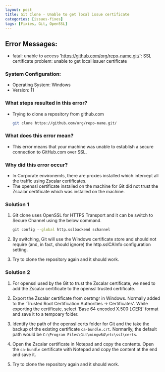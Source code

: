 ```yaml
---
layout: post
title: Git Clone - Unable to get local issue certificate
categories: [issues-fixes]
tags: [Fixies, Git, OpenSSL]
---
```


## Error Messages:

- fatal: unable to access 'https://github.com/org/repo-name.git/': SSL certificate problem: unable to get local issuer certificate

### System Configuration:

- Operating System: Windows 
- Version: 11

### What steps resulted in this error?

- Trying to clone a repository from github.com

    ```bash
    git clone https://github.com/org/repo-name.git/
    ```

### What does this error mean?

- This error means that your machine was unable to establish a secure connection to GitHub.com over SSL.

### Why did this error occur?

- In Corporate environemts, there are proxies installed which intercept all the traffic using Zscalar certificates.
- The openssl certificate installed on the machine for Git did not trust the Zscalar certificate which was installed on the machine.


### Solution 1

1. Git clone uses OpenSSL for HTTPS Transport and it can be switch to Secure Channel using the below command.
    ```cmd
    git config --global http.sslbackend schannel
    ```
2. By switching, Git will use the Windows certificate store and should not require (and, in fact, should ignore) the http.sslCAInfo configuration setting.

3. Try to clone the repository again and it should work.

### Solution 2

1. For openssl used by the Git to trust the Zscalar certificate, we need to add the Zscalar certificate to the openssl trusted certificate.

2. Export the Zscalar certificate from certmgr in Windows. Normally added to the 'Trusted Root Certification Authorities -> Certificates'. While exporting the certificate, select 'Base 64 encoded X.500 (.CER)' format and save it to a tempoary folder.

3. Identify the path of the openssl certs folder for Git and the take the backup of the existing certificate `ca-bundle.crt`. Normarlly, the default path would be `C:\Program Files\Git\mingw64\etc\ssl\certs`.

4. Open the Zscalar certificate in Notepad and copy the contents. Open the `ca-bundle` certificate with Notepad and copy the content at the end and save it.

5. Try to clone the repository again and it should work.
